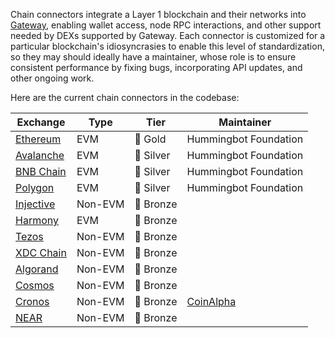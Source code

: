 Chain connectors integrate a Layer 1 blockchain and their networks into [Gateway](/gateway), enabling wallet access, node RPC interactions, and other support needed by DEXs supported by Gateway. Each connector is customized for a particular blockchain's idiosyncrasies to enable this level of standardization, so they may should ideally have a maintainer, whose role is to ensure consistent performance by fixing bugs, incorporating API updates, and other ongoing work.

Here are the current chain connectors in the codebase:

| Exchange | Type | Tier | Maintainer |
|----------|------|------|------------|
| [Ethereum](/chains/ethereum) | EVM | 🥇 Gold | Hummingbot Foundation
| [Avalanche](/chains/avalanche) | EVM | 🥈 Silver | Hummingbot Foundation
| [BNB Chain](/chains/bnb-chain) | EVM | 🥈 Silver | Hummingbot Foundation
| [Polygon](/chains/polygon) | EVM | 🥈 Silver | Hummingbot Foundation
| [Injective](/chains/injective) | Non-EVM | 🥉 Bronze |
| [Harmony](/chains/harmony) | EVM | 🥉 Bronze |
| [Tezos](/chains/tezos) | Non-EVM | 🥉 Bronze |
| [XDC Chain](/chains/xdc-chain) | Non-EVM | 🥉 Bronze |
| [Algorand](/chains/algorand) | Non-EVM | 🥉 Bronze |
| [Cosmos](/chains/cosmos) | Non-EVM | 🥉 Bronze |
| [Cronos](/chains/cronos) | Non-EVM | 🥉 Bronze | [CoinAlpha](https://coinalpha.com)
| [NEAR](/chains/near) | Non-EVM |🥉 Bronze |

